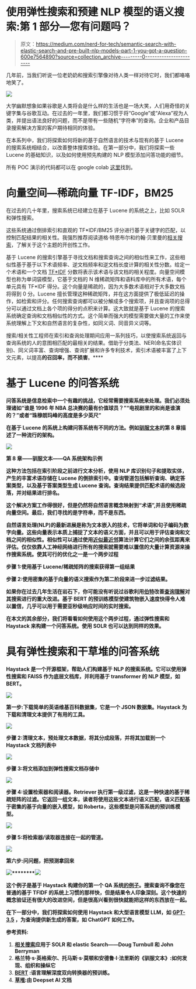 # 使用弹性搜索和预建 NLP 模型的语义搜索:第 1 部分—您有问题吗？

> 原文：<https://medium.com/nerd-for-tech/semantic-search-with-elastic-search-and-pre-built-nlp-models-part-1-you-got-a-question-600e7564890?source=collection_archive---------0----------------------->

几年前，当我们听说一位老奶奶和搜索引擎像对待人类一样对待它时，我们都咯咯地笑了。

![](img/da279d90621f4aef5d57a41f0aa5b21d.png)

大学幽默想象如果谷歌是人类将会是什么样的生活也是一场大笑，人们用奇怪的关键字集与谷歌互动。在过去的一年里，我们都习惯于将“Google”或“Alexa”视为人类，并提出语法良好的问题，而不是带有一些随机“字符串”的查询。企业和产品目录搜索解决方案的客户期待相同的体验。

在本系列中，我们将探索如何将新的基于自然语言的技术与现有的基于 Lucene 的搜索系统相结合，以改善整体搜索体验。在第一部分中，我们将探索一些 Lucene 的基础知识，以及如何使用预先构建的 NLP 模型添加问答功能的细节。

所有 POC 演示的代码都可以在 google colab [这里](https://colab.research.google.com/drive/1RIilVWf_YNygls6KhXox_taUWHN8gWTU?usp=sharing)找到。

# 向量空间—稀疏向量 TF-IDF，BM25

在过去的几十年里，搜索系统已经建立在基于 Lucene 的系统之上，比如 SOLR 和弹性搜索。

这些系统通过倒排索引和直观的 TF*IDF/BM25 评分进行基于关键字的匹配，以控制匹配结果的相关性。我强烈推荐阅读道格·特恩布尔和约翰·贝里曼的[相关搜索](http://manning.com/books/relevant-search)，了解关于这个主题的开创性工作。

基于 Lucene 的搜索引擎基于寻找文档和搜索查询之间的相似性来工作，这些相似性基于基于以下术语频率、逆文档频率和逆文档长度计算的相关性分数。给定一个术语和一个文档 [TF*IDF](https://en.wikipedia.org/wiki/Tf%E2%80%93idf) 分数将表示该术语与该文档的相关程度。向量空间模型也称为单词袋模型，它基于文档的 N 维稀疏矩阵和语料库中的所有术语，每个单元具有 TF*IDF 得分。这个向量是稀疏的，因为大多数术语相对于大多数文档将得到 0 分。Lucene 擅长管理这种稀疏矩阵，并在这方面提供了极低延迟的操作，如检索和评分。任何搜索查询都可以被分解成多个搜索项，并且查询项的总得分可以通过文档上各个项的得分的点积来计算。这大致就是基于 Lucene 的搜索系统确定查询和文档相似性的方式。这个简单而强大的模型需要做大量的工作来使系统理解上下文和自然语言的复杂性，如同义词、同音异义词等。

搜索/相关性工程师在索引和查询处理期间应用一系列技巧，以使搜索系统返回与查询系统的人的意图相匹配的最相关的结果。借助于分类法、NER(命名实体识别)、同义词丰富、查询增强、查询扩展和许多专利技术，索引术语被丰富了上下文元素，以提高[](https://en.wikipedia.org/wiki/Precision_and_recall#Recall)**的召回率，而不损害[](https://en.wikipedia.org/wiki/Precision_and_recall#Precision)**。****

# ****基于 Lucene 的问答系统****

****问答系统是信息检索中一个有趣的挑战，它经常需要搜索系统来处理。我们必须处理诸如“谁是 1996 年 NBA 总决赛的最有价值球员？”“电视剧里的和尚是谁演的？”或者“珠穆朗玛峰的高度是多少英尺”****

****在基于 Lucene 的系统上构建问答系统有不同的方法。例如[驯服文本](https://www.manning.com/books/taming-text)的第 8 章描述了一种流行的架构。****

****![](img/d095c0848330ac1971d9644769156e44.png)****

****第 8 章——驯服文本——QA 系统架构示例****

****这种方法包括在索引阶段之前进行文本分析，使用 NLP 库识别句子和提取实体，产生的丰富术语存储在 Lucene 的倒排索引中。查询管道包括解析查询、确定答案类型，以及基于答案类型生成 Lucene 查询。查询结果提供匹配术语的候选段落，并对结果进行排名。****

****这个解决方案工作得很好，但是仍然将自然语言概念映射到“术语”,并且使用稀疏向量空间。最后，我们寻找的是字符串，而不是东西。****

****自然语言处理(NLP)的最新进展是称为**文本嵌入**的技术，它将单词和句子编码为数字向量。这些向量表示本质上捕捉了文本的语义方面，并且可以用于评估查询和文档之间的相似性。相似性可以通过使用[近似最近邻](https://en.wikipedia.org/wiki/Nearest_neighbor_search)算法计算它们之间的余弦距离来评估。仅仅依靠人工神经网络进行所有的搜索就需要难以置信的大量计算资源来操作搜索系统。使其可行的优化之一是一个两步过程****

****步骤 1:使用基于 Lucene/稀疏矩阵的搜索获得第一组结果****

****步骤 2:使用密集的基于向量的语义搜索作为第二阶段来进一步过滤结果。****

****如果你在过去几年生活在岩石下，你可能没有听说过谷歌利用[伯特](https://arxiv.org/abs/1810.04805)改善[查询理解](https://www.blog.google/products/search/search-language-understanding-bert/)对其搜索进行的重大改进。基于 BERT 的预训练模型使建筑物嵌入速度快得令人难以置信，几乎可以用于需要亚秒级响应时间的实时搜索。****

****在本文的其余部分，我们将看看如何使用这个两步过程，通过弹性搜索和 Haystack 来构建一个问答系统。使用 SOLR 也可以达到同样的效果。****

# ****具有弹性搜索和干草堆的问答系统****

****Haystack 是一个开源框架，帮助人们构建基于 NLP 的搜索系统。它可以使用弹性搜索和 FAISS 作为底层文档库，并利用基于 transformer 的 NLP 模型，如 BERT。****

****![](img/725e7506ef886ca7b6fbe295c81ca3b0.png)****

****第一步:下载简单的英语维基百科数据集，它是一个 JSON 数据集。Haystack 为下载和清理文本提供了有用的工具。****

****![](img/38f62bce541fb2b0c81e026df7ffd63b.png)****

****步骤 2:清理文本，预处理文本数据，将其分成段落，并将其加载到一个 Haystack 文档列表中****

****![](img/11827fab3af8ff28a31610e3590fd2ae.png)****

****步骤 3:将文档添加到弹性搜索文档存储中****

****![](img/d16a7f56c102d87367230b5fbbfe98eb.png)****

****步骤 4:设置检索器和阅读器。Retriever 执行第一级过滤，这是一种快速的基于稀疏矩阵的过滤。它返回一组文本，读者将使用这些文本进行语义匹配，语义匹配基于密集的基于向量的嵌入模型，如 Roberta，这些模型是问答系统的预训练模型。****

****![](img/b0420e6219da041d31dc08b16288fe89.png)****

****步骤 5:将检索器/读取器连接在一起的管道。****

****![](img/cc9d17236ccc9a34ad1cf587c5c1681e.png)****

****第六步:问问题，把预测拿回来****

****![](img/814f0ee2c2d4f73e67a6ac21debd2c52.png)********![](img/9bdf64ec328b72571d4938dd9c868a0e.png)****

****这个例子是基于 Haystack 构建你的第一个 QA 系统[的例子](https://haystack.deepset.ai/tutorials/first-qa-system)。搜索查询不像您在普通的基于 TFIDF 的系统上习惯的那样快，但是结果令人印象深刻。这个快速的概念验证还有很大的改进空间，但是很高兴看到很快就能把这样的东西放在一起。****

****在下一部分中，我们将探索如何使用 Haystack 和大型语言模型 LLM，如 [GPT-3.5](https://beta.openai.com/docs/model-index-for-researchers/models-referred-to-as-gpt-3-5) ，为查询提供新生成的答案，如 ChatGPT 如何工作。****

****参考资料:****

1.  ****[相关搜索](https://www.manning.com/books/relevant-search)应用于 SOLR 和 elastic Search——Doug Turnbull 和 John Berryman****
2.  ****格兰特·s·英格索尔、托马斯·s·莫顿和安德鲁·l·法里斯的《驯服文本》:如何发现、组织和操纵它****
3.  ****[BERT](https://arxiv.org/abs/1810.04805) :语言理解深度双向转换器的预训练。****
4.  ****[草堆](https://haystack.deepset.ai/overview/intro):由 Deepset AI 文档****